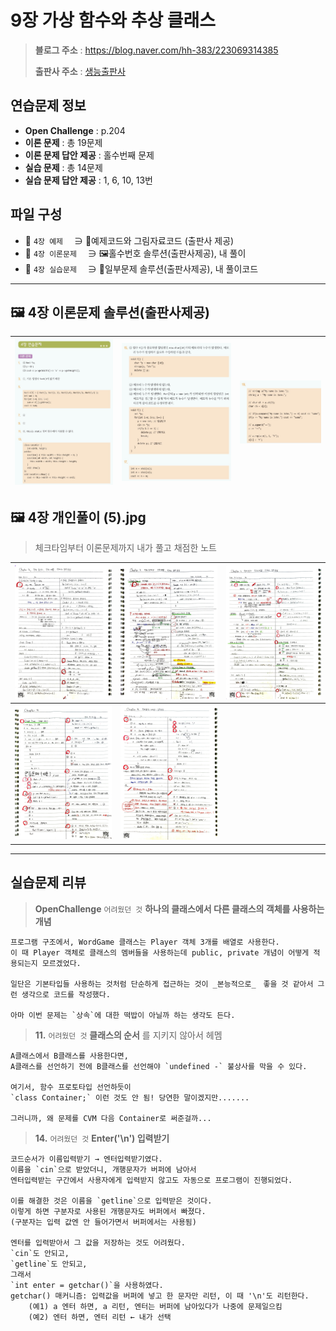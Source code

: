 # 9장 가상 함수와 추상 클래스
> **블로그 주소** : https://blog.naver.com/hh-383/223069314385
> 
> **출판사 주소** : [생능출판사](https://www.booksr.co.kr/product/%eb%aa%85%ed%92%88-c-programming%ea%b0%9c%ec%a0%95%ed%8c%90/)


## 연습문제 정보
* **Open Challenge** : p.204
* **이론 문제** : 총 19문제
* **이론 문제 답안 제공** : 홀수번째 문제
* **실습 문제** : 총 14문제
* **실습 문제 답안 제공** : 1, 6, 10, 13번


## 파일 구성
* 📁 `4장 예제` 　∋ 📄예제코드와 그림자료코드 (출판사 제공)
* 📁 `4장 이론문제` 　∋ 🖼️홀수번호 솔루션(출판사제공), 내 풀이
* 📁 `4장 실습문제` 　∋ 📄일부문제 솔루션(출판사제공), 내 풀이코드

---

## 🖼️ 4장 이론문제 솔루션(출판사제공)
| ![sol1](https://github.com/learner-nosilv/learning-Cpp/blob/master/%EB%AA%85%ED%92%88Cpp/04%EC%9E%A5%20%EA%B0%9D%EC%B2%B4%20%ED%8F%AC%EC%9D%B8%ED%84%B0%EC%99%80%20%EA%B0%9D%EC%B2%B4%20%EB%B0%B0%EC%97%B4%2C%20%EA%B0%9D%EC%B2%B4%EC%9D%98%20%EB%8F%99%EC%A0%81%20%EC%83%9D%EC%84%B1/4%EC%9E%A5%20%EC%9D%B4%EB%A1%A0%EB%AC%B8%EC%A0%9C/4%EC%9E%A5%20%EC%9D%B4%EB%A1%A0%EB%AC%B8%EC%A0%9C%20%ED%99%80%EC%88%98%EB%B2%88%ED%98%B8%20%EC%A0%95%EB%8B%B5%20(1).jpg) | ![sol2](https://github.com/learner-nosilv/learning-Cpp/blob/master/%EB%AA%85%ED%92%88Cpp/04%EC%9E%A5%20%EA%B0%9D%EC%B2%B4%20%ED%8F%AC%EC%9D%B8%ED%84%B0%EC%99%80%20%EA%B0%9D%EC%B2%B4%20%EB%B0%B0%EC%97%B4%2C%20%EA%B0%9D%EC%B2%B4%EC%9D%98%20%EB%8F%99%EC%A0%81%20%EC%83%9D%EC%84%B1/4%EC%9E%A5%20%EC%9D%B4%EB%A1%A0%EB%AC%B8%EC%A0%9C/4%EC%9E%A5%20%EC%9D%B4%EB%A1%A0%EB%AC%B8%EC%A0%9C%20%ED%99%80%EC%88%98%EB%B2%88%ED%98%B8%20%EC%A0%95%EB%8B%B5%20(2).jpg) | ![sol3](https://github.com/learner-nosilv/learning-Cpp/blob/master/%EB%AA%85%ED%92%88Cpp/04%EC%9E%A5%20%EA%B0%9D%EC%B2%B4%20%ED%8F%AC%EC%9D%B8%ED%84%B0%EC%99%80%20%EA%B0%9D%EC%B2%B4%20%EB%B0%B0%EC%97%B4%2C%20%EA%B0%9D%EC%B2%B4%EC%9D%98%20%EB%8F%99%EC%A0%81%20%EC%83%9D%EC%84%B1/4%EC%9E%A5%20%EC%9D%B4%EB%A1%A0%EB%AC%B8%EC%A0%9C/4%EC%9E%A5%20%EC%9D%B4%EB%A1%A0%EB%AC%B8%EC%A0%9C%20%ED%99%80%EC%88%98%EB%B2%88%ED%98%B8%20%EC%A0%95%EB%8B%B5%20(3).jpg) |
| --  | -- | -- |


## 🖼️ 4장 개인풀이 (5).jpg
>체크타임부터 이론문제까지 내가 풀고 채점한 노트

| ![1](https://github.com/learner-nosilv/learning-Cpp/blob/master/%EB%AA%85%ED%92%88Cpp/04%EC%9E%A5%20%EA%B0%9D%EC%B2%B4%20%ED%8F%AC%EC%9D%B8%ED%84%B0%EC%99%80%20%EA%B0%9D%EC%B2%B4%20%EB%B0%B0%EC%97%B4%2C%20%EA%B0%9D%EC%B2%B4%EC%9D%98%20%EB%8F%99%EC%A0%81%20%EC%83%9D%EC%84%B1/4%EC%9E%A5%20%EC%9D%B4%EB%A1%A0%EB%AC%B8%EC%A0%9C/4%EC%9E%A5%20%EA%B0%9C%EC%9D%B8%ED%92%80%EC%9D%B4%20(1).jpg) | ![2](https://github.com/learner-nosilv/learning-Cpp/blob/master/%EB%AA%85%ED%92%88Cpp/04%EC%9E%A5%20%EA%B0%9D%EC%B2%B4%20%ED%8F%AC%EC%9D%B8%ED%84%B0%EC%99%80%20%EA%B0%9D%EC%B2%B4%20%EB%B0%B0%EC%97%B4%2C%20%EA%B0%9D%EC%B2%B4%EC%9D%98%20%EB%8F%99%EC%A0%81%20%EC%83%9D%EC%84%B1/4%EC%9E%A5%20%EC%9D%B4%EB%A1%A0%EB%AC%B8%EC%A0%9C/4%EC%9E%A5%20%EA%B0%9C%EC%9D%B8%ED%92%80%EC%9D%B4%20(2).jpg) | ![3](https://github.com/learner-nosilv/learning-Cpp/blob/master/%EB%AA%85%ED%92%88Cpp/04%EC%9E%A5%20%EA%B0%9D%EC%B2%B4%20%ED%8F%AC%EC%9D%B8%ED%84%B0%EC%99%80%20%EA%B0%9D%EC%B2%B4%20%EB%B0%B0%EC%97%B4%2C%20%EA%B0%9D%EC%B2%B4%EC%9D%98%20%EB%8F%99%EC%A0%81%20%EC%83%9D%EC%84%B1/4%EC%9E%A5%20%EC%9D%B4%EB%A1%A0%EB%AC%B8%EC%A0%9C/4%EC%9E%A5%20%EA%B0%9C%EC%9D%B8%ED%92%80%EC%9D%B4%20(3).jpg) |
| -- | -- | -- |
| ![4](https://github.com/learner-nosilv/learning-Cpp/blob/master/%EB%AA%85%ED%92%88Cpp/04%EC%9E%A5%20%EA%B0%9D%EC%B2%B4%20%ED%8F%AC%EC%9D%B8%ED%84%B0%EC%99%80%20%EA%B0%9D%EC%B2%B4%20%EB%B0%B0%EC%97%B4%2C%20%EA%B0%9D%EC%B2%B4%EC%9D%98%20%EB%8F%99%EC%A0%81%20%EC%83%9D%EC%84%B1/4%EC%9E%A5%20%EC%9D%B4%EB%A1%A0%EB%AC%B8%EC%A0%9C/4%EC%9E%A5%20%EA%B0%9C%EC%9D%B8%ED%92%80%EC%9D%B4%20(4).jpg) | ![5](https://github.com/learner-nosilv/learning-Cpp/blob/master/%EB%AA%85%ED%92%88Cpp/04%EC%9E%A5%20%EA%B0%9D%EC%B2%B4%20%ED%8F%AC%EC%9D%B8%ED%84%B0%EC%99%80%20%EA%B0%9D%EC%B2%B4%20%EB%B0%B0%EC%97%B4%2C%20%EA%B0%9D%EC%B2%B4%EC%9D%98%20%EB%8F%99%EC%A0%81%20%EC%83%9D%EC%84%B1/4%EC%9E%A5%20%EC%9D%B4%EB%A1%A0%EB%AC%B8%EC%A0%9C/4%EC%9E%A5%20%EA%B0%9C%EC%9D%B8%ED%92%80%EC%9D%B4%20(5).jpg) |  |

---

## 실습문제 리뷰

> **OpenChallenge**
    `어려웠던 것`  **하나의 클래스에서 다른 클래스의 객체를 사용하는 개념**

    프로그램 구조에서, WordGame 클래스는 Player 객체 3개를 배열로 사용한다.
    이 때 Player 객체로 클래스의 멤버들을 사용하는데 public, private 개념이 어떻게 적용되는지 모르겠었다.

    일단은 기본타입들 사용하는 것처럼 단순하게 접근하는 것이 _본능적으로_　좋을 것 같아서 그런 생각으로 코드를 작성했다.

    아마 이번 문제는 `상속`에 대한 떡밥이 아닐까 하는 생각도 든다.
    
> **11.**
    `어려웠던 것`  **클래스의 순서** 를 지키지 않아서 헤멤
    
    A클래스에서 B클래스를 사용한다면,
    A클래스를 선언하기 전에 B클래스를 선언해야 `undefined -` 불상사를 막을 수 있다.

    여기서, 함수 프로토타입 선언하듯이
    `class Container;` 이런 것도 안 됨! 당연한 말이겠지만.......

    그러니까, 왜 문제를 CVM 다음 Container로 써준걸까...

> **14.**
    `어려웠던 것` **Enter('\n') 입력받기**
    
    코드순서가 이름입력받기 → 엔터입력받기였다.
    이름을 `cin`으로 받았더니, 개행문자가 버퍼에 남아서
    엔터입력받는 구간에서 사용자에게 입력받지 않고도 자동으로 프로그램이 진행되었다.
    
    이를 해결한 것은 이름을 `getline`으로 입력받은 것이다.
    이렇게 하면 구분자로 사용된 개행문자도 버퍼에서 빠졌다.
    (구분자는 입력 값엔 안 들어가면서 버퍼에서는 사용됨)

    엔터를 입력받아서 그 값을 저장하는 것도 어려웠다.
    `cin`도 안되고,
    `getline`도 안되고,
    그래서
    `int enter = getchar()`을 사용하였다.
    getchar() 매커니즘: 입력값을 버퍼에 넣고 한 문자만 리턴, 이 때 '\n'도 리턴한다.
        (예1) a 엔터 하면, a 리턴, 엔터는 버퍼에 남아있다가 나중에 문제일으킴
        (예2) 엔터 하면, 엔터 리턴 ← 내가 선택
